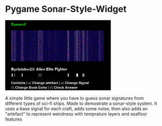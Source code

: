 # Pygame Sonar-Style-Widget
 ![An image of the widget, showing a frequency spectrum alongside a reference signature for a type of ship](https://raw.githubusercontent.com/RugnirViking/Pygame-Sonar-Style-Widget/main/screenshot1.PNG)

A simple little game where you have to guess sonar signatures from different types of sci-fi ships. Made to demostrate a sonar-style system.
It uses a base signal for each craft, adds some noise, then also adds an "artefact" to represent weirdness with temprature layers and seafloor features
